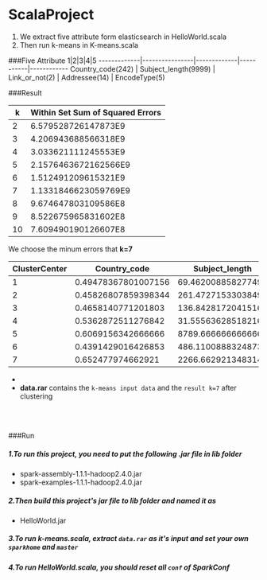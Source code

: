 # ScalaProject
1. We extract five attribute form elasticsearch in HelloWorld.scala  </br>
2. Then run k-means in K-means.scala </br>

###Five Attribute
 1|2|3|4|5
-------------|----------------|-------------|-----------|------------
Country_code(242) | Subject_length(9999) | Link_or_not(2) | Addressee(14) | EncodeType(5)                       

###Result

k|Within Set Sum of Squared Errors
---|--------------
2| 6.579528726147873E9
3| 4.206943688566318E9
4| 3.033621111245553E9
5| 2.1576463672162566E9
6| 1.512491209615321E9
7| 1.1331846623059769E9
8| 9.674647803109586E8
9| 8.522675965831602E8
10| 7.609490190126607E8

We choose the minum errors that __k=7__

ClusterCenter |Country_code | Subject_length | Link_or_not | Addressee | EncodeType
--------|-------------|----------------|-------------|-----------|------------
1|0.49478367801007156|69.46200885827749|0.746142344566081|0.3260329753140059|0.42354583734993556
2|0.45826807859398344|261.4727153303849|0.8452774007093752|0.29539176368629966|0.3360073564829006
3|0.4658140771201803|136.84281720415163|0.9029585415059771|0.2961064515892022|0.3463268964846329
4|0.5362872511276842|31.555636285182167|0.7780735513879327|0.39175650836457804|0.4222867177907298
5|0.6069156342666666|8789.666666666666|0.0|0.328205146|0.7333333333333333
6|0.4391429016426853|486.11008883248735|0.8841551849166063|0.2594619909943722|0.31707759245830314
7|0.652477974662921|2266.6629213483147|0.696629213483146|0.46240277078651687|0.34269662921348315

*  <br/>
 *  **data.rar** contains the `k-means input data` and the `result k=7` after clustering
<br/>
<br/>

###Run

##### 1.To run this project, you need to put the following .jar file in lib folder
- spark-assembly-1.1.1-hadoop2.4.0.jar
- spark-examples-1.1.1-hadoop2.4.0.jar

##### 2.Then build this project's jar file to lib folder and named it as
- HelloWorld.jar

##### 3.To run k-means.scala, extract `data.rar` as it's input and set your own `sparkhome` and `master`
##### 4.To run HelloWorld.scala, you should reset all `conf` of SparkConf
